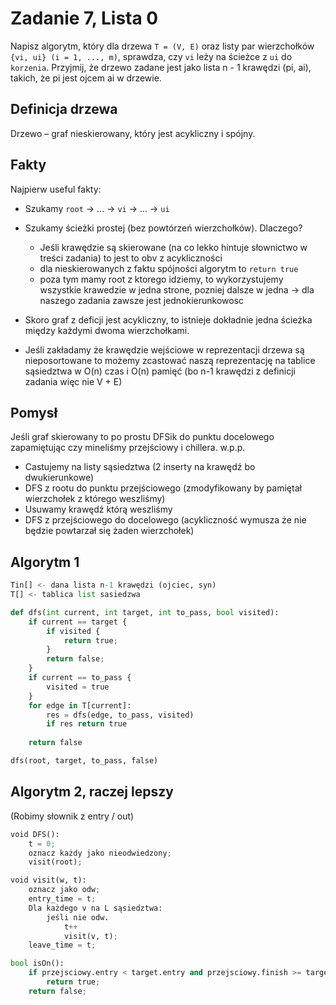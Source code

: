 # Zadanie 7, Lista 0

Napisz algorytm, który dla drzewa `T = (V, E)` oraz listy par wierzchołków `{vi, ui} (i = 1, ..., m)`, sprawdza, czy `vi` leży na ścieżce z `ui` do `korzenia`. Przyjmij, że drzewo zadane jest jako lista n - 1 krawędzi (pi, ai), takich, że pi jest ojcem ai w drzewie.

## Definicja drzewa

Drzewo – graf nieskierowany, który jest acykliczny i spójny. 

## Fakty
Najpierw useful fakty:
- Szukamy `root` -> ... -> `vi` -> ... -> `ui`

- Szukamy ścieżki prostej (bez powtórzeń wierzchołków). Dlaczego?

  - Jeśli krawędzie są skierowane (na co lekko hintuje słownictwo w treści zadania) to jest to obv z acykliczności
  - dla nieskierowanych z faktu spójności algorytm to `return true`
  - poza tym mamy root z ktorego idziemy, to wykorzystujemy wszystkie krawedzie w jedna strone, pozniej dalsze w jedna -> dla naszego zadania zawsze jest jednokierunkowosc

- Skoro graf z deficji jest acykliczny, to istnieje dokładnie jedna ścieżka między każdymi dwoma wierzchołkami.
- Jeśli zakładamy że krawędzie wejściowe w reprezentacji drzewa są nieposortowane to możemy zcastować naszą reprezentację na tablice sąsiedztwa w O(n) czas i O(n) pamięć (bo n-1 krawędzi z definicji zadania więc nie V + E)

## Pomysł

Jeśli graf skierowany to po prostu DFSik do punktu docelowego zapamiętując czy mineliśmy przejściowy i chillera. w.p.p.

- Castujemy na listy sąsiedztwa (2 inserty na krawędź bo dwukierunkowe)
- DFS z rootu do punktu przejściowego (zmodyfikowany by pamiętał wierzchołek z którego weszliśmy)
- Usuwamy krawędź którą weszliśmy
- DFS z przejściowego do docelowego (acykliczność wymusza że nie będzie powtarzał się żaden wierzchołek)

## Algorytm 1

```py
Tin[] <- dana lista n-1 krawędzi (ojciec, syn)
T[] <- tablica list sasiedzwa

def dfs(int current, int target, int to_pass, bool visited):
    if current == target {
        if visited {
            return true;
        }
        return false;
    }
    if current == to_pass {
        visited = true
    }
    for edge in T[current]:
        res = dfs(edge, to_pass, visited)
        if res return true
    
    return false

dfs(root, target, to_pass, false)
```

## Algorytm 2, raczej lepszy

(Robimy słownik z entry / out)

```py
void DFS():  
    t = 0;  
    oznacz każdy jako nieodwiedzony;  
    visit(root);  

void visit(w, t):  
    oznacz jako odw;  
    entry_time = t;  
    Dla każdego v na L sąsiedztwa:  
        jeśli nie odw.  
            t++  
            visit(v, t);  
    leave_time = t;  

bool isOn():  
    if przejsciowy.entry < target.entry and przejsciowy.finish >= target.finish
        return true;  
    return false;  
```